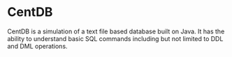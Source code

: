 # CentDB
CentDB is a simulation of a text file based database built on Java. It has the ability to understand basic SQL commands including but not limited to DDL and DML operations.
